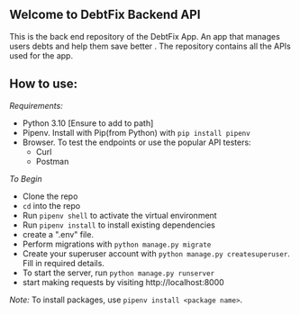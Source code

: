 ## Welcome to DebtFix Backend API

This is the back end repository of the DebtFix App. An app that manages users debts and help them save better . The repository contains all the APIs used for the app.

## How to use:

*Requirements:*
- Python 3.10 [Ensure to add to path]
- Pipenv. Install with Pip(from Python) with `pip install pipenv`
- Browser. To test the endpoints or use the popular API testers:
  - Curl
  - Postman

*To Begin*
- Clone the repo
- `cd` into the repo
- Run `pipenv shell` to activate the virtual environment
- Run `pipenv install` to install existing dependencies
- create a ".env" file.
- Perform migrations with `python manage.py migrate`
- Create your superuser account with `python manage.py createsuperuser`. Fill in required details.
- To start the server, run `python manage.py runserver`
- start making requests by visiting http://localhost:8000


*Note:*
To install packages, use `pipenv install <package name>`.
